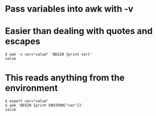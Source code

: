 # Pass variables into awk with -v
# Easier than dealing with quotes and escapes

```
$ awk -v var="value" 'BEGIN {print var}'
value
```

# This reads anything from the environment
```
$ export var="value"
$ awk 'BEGIN {print ENVIRON["var"]}'
value
```
